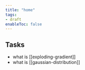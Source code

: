 ```yaml
---
title: "home"
tags:
- draft
enableToc: false
---
```


## Tasks

- what is [[exploding-gradient]]
- what is [[gaussian-distribution]]
